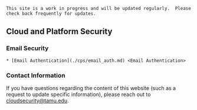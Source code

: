 ```admonish info
This site is a work in progress and will be updated regularly.  Please check back frequently for updates.
```

## Cloud and Platform Security

### Email Security

```admonish info class="aggiecustom2" title="Email Authentication" collapsible=true
* [Email Authentication](./cps/email_auth.md) <Email Authentication>
```

### Contact Information

If you have questions regarding the content of this website (such as a request to update specific information), please reach out to [cloudsecurity@tamu.edu](mailto:cloudsecurity@tamu.edu).
